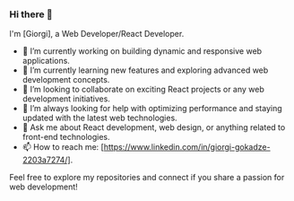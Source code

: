 ### Hi there 👋

I'm [Giorgi], a Web Developer/React Developer.

- 🔭 I’m currently working on building dynamic and responsive web applications.
- 🌱 I’m currently learning new features and exploring advanced web development concepts.
- 👯 I’m looking to collaborate on exciting React projects or any web development initiatives.
- 🤔 I’m always looking for help with optimizing performance and staying updated with the latest web technologies.
- 💬 Ask me about React development, web design, or anything related to front-end technologies.
- 📫 How to reach me: [https://www.linkedin.com/in/giorgi-gokadze-2203a7274/].

Feel free to explore my repositories and connect if you share a passion for web development!
